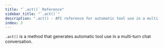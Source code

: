 ```yaml
---
title: "`.act()` Reference"
sidebar_title: "`.act()`"
description: ".act() - API reference for automatic tool use in a multi-turn chat conversation"
index: 3
---
```


`.act()` is a method that generates automatic tool use in a multi-turn chat conversation.